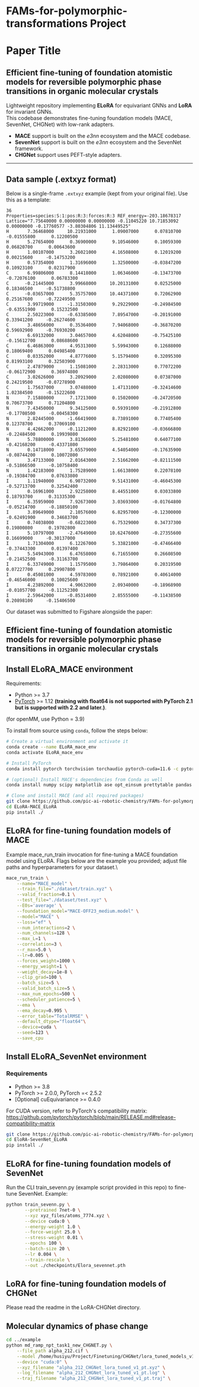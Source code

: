 # FAMs-for-polymorphic-transformations Project

# **Paper Title**
## **Efficient fine-tuning of foundation atomistic models for reversible polymorphic phase transitions in organic molecular crystals**

Lightweight repository implementing **ELoRA** for equivariant GNNs and **LoRA** for invariant GNNs.  
This codebase demonstrates fine-tuning foundation models (MACE, SevenNet, CHGNet) with low-rank adapters.

- **MACE** support is built on the *e3nn* ecosystem and the MACE codebase.  
- **SevenNet** support is built on the *e3nn* ecosystem and the SevenNet framework.  
- **CHGNet** support uses PEFT-style adapters.

---

## Data sample (.extxyz format)

Below is a single-frame `.extxyz` example (kept from your original file). Use this as a template:

```text
36
Properties=species:S:1:pos:R:3:forces:R:3 REF_energy=-203.18678317 Lattice="7.75640000 0.00000000 0.00000000 -0.11045220 10.71853092 0.00000000 -0.17760577 -3.80304806 11.13449525"
H       7.36468000     10.21931000      1.09007000      0.07810700     -0.01555800      0.12200500
H       5.27654000      0.36900000      9.10546000      0.10059300      0.06820700      0.00643600
H       1.00107000      3.26021000      4.16508000      0.12019200      0.00215600     -0.14753200
H       0.57354000      1.31696000      1.32500000     -0.03847200      0.10923100      0.02317900
C       6.99806000      8.14418000      1.06346000     -0.13473700     -0.72076100      0.06783300
C      -0.21445000      3.99668000     10.20131000      0.02525000      0.18346500     -0.51738800
C      -0.03657000      5.35757000     10.44371000      0.72062900      0.25167600     -0.72249500
C       3.99719000     -1.31503000      9.29229000     -0.24984500     -0.63551900      0.15232500
C       2.50223000     -0.63385000      7.89547000     -0.20191000      0.33941200     -0.26274600
C       3.48656000      0.35364000      7.94068000     -0.36870200      0.59692900     -0.76930200
C       6.69132000      3.04657000      4.62048000     -0.75425100     -0.15612700      0.08688600
C       6.46863000      4.95313000      5.59943000      0.12688000      0.18069400      0.04985400
C       0.03352000      4.87776000      5.15794000      0.32095300      0.81993100      0.32503900
C       2.47879000      1.15081000      2.28313000      0.77072200     -0.06172900      0.36974800
C       3.02626000      3.20929000      2.02080000      0.07387000      0.24219500     -0.07278900
C       1.75637000      3.07488000      1.47131000     -0.32414600      1.02384500     -0.15222600
N       7.15880000      7.17213000      0.15020000     -0.24720500      0.70673700      0.71204800
N       7.43450000      9.34125000      0.59391000     -0.21912800     -0.17708500     -0.00458300
N       2.82445000     -1.66419000      8.73891000      0.77405400      0.12378700      0.37069100
N       4.42662000     -0.11212000      8.82921000     -0.03666800     -0.22484500      0.19939800
N       5.78800000      3.81366000      5.25481000      0.64077100     -0.42168200     -0.43371800
N       0.14718000      3.65579000      4.54054000     -0.17635900     -0.08744200      0.10072800
N       3.47133000      2.01643000      2.51662000     -0.82111500     -0.51866500     -0.10758400
N       1.42183000      1.75289000      1.66138000      0.22078100     -0.19384700      0.07633800
I       1.11940000      6.90732000      9.51431000     -0.46045300     -0.52713700      0.32542400
I       0.16961000      2.92258000      8.44551000      0.03033800      0.18793700      0.31335300
I       6.35959000      7.92673000      3.03693000     -0.01764800     -0.05214700     -0.18850100
I       3.89649000      2.10576000      6.82957000     -0.12300000     -0.62491900      0.34683700
I       0.74038000     -0.68223000      6.75329000      0.34737300      0.19800800      0.19702800
I       5.10797000     -2.47649000     10.62476000     -0.27355600      0.16699000     -0.30137000
I       1.71304000      6.12267000      5.33821000     -0.47466400     -0.37443300      0.01397400
I       5.54943000      6.47658000      6.71655000      0.26608500     -0.21452500     -0.31163700
I       6.33749000      1.15795000      3.79864000      0.20319500      0.07227700      0.29907800
I       0.45081000      4.59783000      0.78921000      0.40614000     -0.46546000      0.10025600
I       4.23892000      4.90632000      2.09340000     -0.18968900     -0.01057700     -0.11252300
I       2.59642000     -0.85314000      2.85555000     -0.11438500      0.20898100     -0.15406500
```

Our dataset was submitted to Figshare alongside the paper: 
## **Efficient fine‑tuning of foundation atomistic models for reversible polymorphic phase transitions in organic molecular crystals** ##

## Install ELoRA_MACE environment
Requirements:

- Python >= 3.7
- [PyTorch](https://pytorch.org/) >= 1.12 **(training with float64 is not supported with PyTorch 2.1 but is supported with 2.2 and later.)**.

(for openMM, use Python = 3.9)

To install from source using `conda`, follow the steps below:
```sh
# Create a virtual environment and activate it
conda create --name ELoRA_mace_env
conda activate ELoRA_mace_env

# Install PyTorch
conda install pytorch torchvision torchaudio pytorch-cuda=11.6 -c pytorch -c nvidia

# (optional) Install MACE's dependencies from Conda as well
conda install numpy scipy matplotlib ase opt_einsum prettytable pandas e3nn

# Clone and install MACE (and all required packages)
git clone https://github.com/pic-ai-robotic-chemistry/FAMs-for-polymorphic-transformations.git
cd ELoRA-MACE_ELoRA
pip install ./
```

## ELoRA for fine-tuning foundation models of MACE
Example mace_run_train invocation for fine-tuning a MACE foundation model using ELoRA. Flags below are the example you provided; adjust file paths and hyperparameters for your dataset.\
```bash
mace_run_train \
    --name="MACE_model" \
    --train_file="./dataset/train.xyz" \
    --valid_fraction=0.1 \
    --test_file="./dataset/test.xyz" \
    --E0s='average' \
    --foundation_model="MACE-OFF23_medium.model" \
    --model="MACE" \
    --loss="ef" \
    --num_interactions=2 \
    --num_channels=128 \
    --max_L=1 \
    --correlation=3 \
    --r_max=5.0 \
    --lr=0.005 \
    --forces_weight=1000 \
    --energy_weight=1 \
    --weight_decay=1e-8 \
    --clip_grad=100 \
    --batch_size=5 \
    --valid_batch_size=5 \
    --max_num_epochs=500 \
    --scheduler_patience=5 \
    --ema \
    --ema_decay=0.995 \
    --error_table="TotalRMSE" \
    --default_dtype="float64"\
    --device=cuda \
    --seed=123 \
    --save_cpu 
```

## Install ELoRA_SevenNet environment
### Requirements
- Python >= 3.8
- PyTorch >= 2.0.0, PyTorch =< 2.5.2
- [Optional] cuEquivariance >= 0.4.0

For CUDA version, refer to PyTorch's compatibility matrix: https://github.com/pytorch/pytorch/blob/main/RELEASE.md#release-compatibility-matrix
```bash
git clone https://github.com/pic-ai-robotic-chemistry/FAMs-for-polymorphic-transformations.git
cd EloRA-SevenNet_ELoRA
pip install ./
```


## ELoRA for fine-tuning foundation models of SevenNet
Run the CLI train_sevenn.py (example script provided in this repo) to fine-tune SevenNet. Example:
```bash
python train_sevenn.py \
       --pretrained 7net-0 \
       --xyz xyz_files/atoms_7774.xyz \
       --device cuda:0 \
       --energy-weight 1.0 \
       --force-weight 25.0 \
       --stress-weight 0.01 \
       --epochs 100 \
       --batch-size 20 \
       --lr 0.004 \
       --train-rescale \
       --out ./checkpoints/Elora_sevennet.pth
```
## LoRA for fine-tuning foundation models of CHGNet
Please read the readme in the LoRA-CHGNet directory.

## Molecular dynamics of phase change
```sh
cd ../example
python md_ramp_npt_task1_new_CHGNET.py \
    --file_path alpha_212.cif \
    --model /home/husiyu/Project/Finetuning/CHGNet/lora_tuned_models_v1/lora_v2_pth/epoch9_e4_f66_sNA_mNA \
    --device "cuda:0" \
    --xyz_filename "alpha_212_CHGNet_lora_tuned_v1_pt.xyz" \
    --log_filename "alpha_212_CHGNet_lora_tuned_v1_pt.log" \
    --traj_filename "alpha_212_CHGNet_lora_tuned_v1_pt.traj" \

